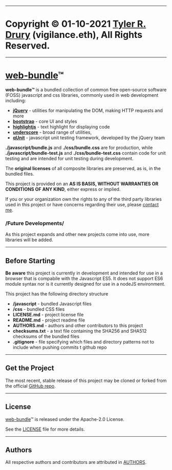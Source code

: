 ----------------------------------------------------------------

# Copyright © 01-10-2021 [Tyler R. Drury](https://vigilance91.github.io/) (vigilance.eth), All Rights Reserved.

----------------------------------------------------------------

# [web-bundle][1]™

**web-bundle™** is a bundled collection of common free open-source software (FOSS) javascript and css libraries, commonly used in web development including:

* **[jQuery](https://jquery.com/)** - utilities for manipulating the DOM, making HTTP requests and more
* **[bootstrap](https://getbootstrap.com/)** - core UI and styles
* **[highlightjs](https://highlightjs.org/)** - text highlight for displaying code
* **[underscore](https://underscorejs.org/)** - broad range of utilities,
* **[qUnit](https://qunitjs.com/)** - javascript unit testing framework, developed by the jQuery team

**./javascript/bundle.js** and **./css/bundle.css** are for production,
while **./javascript/bundle-test.js** and **./css/bundle-test.css** contain code for unit testing and are intended for unit testing during development.

The **original licenses** of all composite libraries are preserved, as is, in the bundled files.

This project is provided on an **AS IS BASIS, WITHOUT WARRANTIES OR CONDITIONS OF ANY KIND**, either express or implied.


If you or your organization own the rights to any of the third party libraries used in this project or have concerns regarding their use,
please [contact me](https://vigilance91.github.io/contact.html).


### /Future Developments/

As this project expands and other new projects come into use,
more libraries will be added.


----------------------------------------------------------------

## Before Starting

**Be aware** this project is currently in development and intended for use in a browser that is compabile with the Javascript ES5.
It does not support ES6 module syntax nor is it currently designed for use in a nodeJS environment.

This project has the following directory structure

* **/javascript** - bundled Javascript files
* **/css** - bundled CSS files
* **LICENSE.md** - project license file
* **README.md** - project readme file
* **AUTHORS.md** - authors and other contributors to this project
* **checksums.txt** - a text file containing the SHA256 and SHA512 checksums of the bundled files
* **.gitignore** - file specifying which files and directory patterns not to include when pushing commits t github repo


----------------------------------------------------------------

## Get the Project

The most recent, stable release of this project may be cloned or forked from the official [GitHub repo][1].


----------------------------------------------------------------

## License

[web-bundle][1]™ is released under the Apache-2.0 License.

See the [LICENSE][2] file for more details.


----------------------------------------------------------------

## Authors

All respective authors and contributors are attributed in [AUTHORS][3].


[1]: https://github.com/vigilance91/web-bundle
[2]: https://github.com/vigilance91/web-bundle/LICENSE.md
[3]: https://github.com/vigilance91/solidarity/AUTHORS.md
